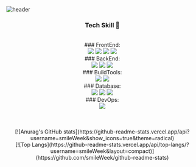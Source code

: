 <!-- 헤더 -->
![header](https://capsule-render.vercel.app/api?type=slice&color=auto&height=300&section=header&text=Hello&fontAlign=70&rotate=20&fontAlignY=25&animation=fadeIn&desc=Welcome%20To%20smileWeek%27s%20GitHub%20page.&descAlign=65.&descAlignY=40)
<!-- 컨텐츠 -->
<div align=center>
  <h3>Tech Skill 🌠</h3>
  <br/>
  <!--프론트-->
  ### FrontEnd:
  <br/>
  <img src="https://img.shields.io/badge/Vue.js-4FC08D?style=flat&logo=Vue.js&logoColor=white"/>
  <img src="https://img.shields.io/badge/HTML5-E34F26?style=flat&logo=HTML5&logoColor=white"/>
  <img src="https://img.shields.io/badge/CSS-1572B6?style=flat&logo=CSS3&logoColor=white"/>
  <img src="https://img.shields.io/badge/JavaScript-F7DF1E?style=flat&logo=Javascript&logoColor=white"/>
  <br/>
  <!--백엔드-->
  ### BackEnd:
  <br/>
  <img src="https://img.shields.io/badge/Node.js-339933?style=flat&logo=Node.js&logoColor=white"/>
  <img src="https://img.shields.io/badge/Java-007396?style=flat&logo=Java&logoColor=white"/>
  <img src="https://img.shields.io/badge/Spring Boot-6DB33F?style=flat&logo=Spring Boot&logoColor=white"/>
  <br/>
  <!--빌드-->
  ### BuildTools:
  <br/>
  <img src="https://img.shields.io/badge/Gradle-02303A?style=flat&logo=Gradle&logoColor=white"/>
  <img src="https://img.shields.io/badge/Apache Maven-C71A36?style=flat&logo=Apache Maven&logoColor=white"/>
  <br/>
  <!--데이터베이스-->
  ### Database:
  <br/>
  <img src="https://img.shields.io/badge/Oracle-F80000?style=flat&logo=Oracle&logoColor=white"/>
  <img src="https://img.shields.io/badge/MySQL-4479A1?style=flat&logo=MySQL&logoColor=white"/>
  <img src="https://img.shields.io/badge/PostgreSQL-4169E1?style=flat&logo=PostgreSQL&logoColor=white"/>
  <br/>
  <!--DevOps-->
  ### DevOps:
  <br/>
  <img src="https://img.shields.io/badge/Amazon EC2-FF9900?style=flat&logo=Amazon EC2&logoColor=white"/>
  <br/>
  <br/>
  <br/>
  <br/>
  [![Anurag's GitHub stats](https://github-readme-stats.vercel.app/api?username=smileWeek&show_icons=true&theme=radical)
  </br>
  [![Top Langs](https://github-readme-stats.vercel.app/api/top-langs/?username=smileWeek&layout=compact)](https://github.com/smileWeek/github-readme-stats)
<div>
